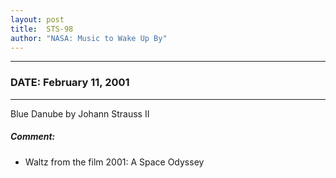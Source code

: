 ```yaml
---
layout: post
title:  STS-98
author: "NASA: Music to Wake Up By"
---
```


----
### DATE: February 11, 2001
----
Blue Danube by Johann Strauss II

##### Comment:
* Waltz from the film 2001: A Space Odyssey
